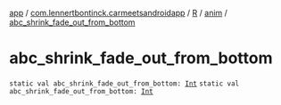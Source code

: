 [app](../../../index.md) / [com.lennertbontinck.carmeetsandroidapp](../../index.md) / [R](../index.md) / [anim](index.md) / [abc_shrink_fade_out_from_bottom](./abc_shrink_fade_out_from_bottom.md)

# abc_shrink_fade_out_from_bottom

`static val abc_shrink_fade_out_from_bottom: `[`Int`](https://kotlinlang.org/api/latest/jvm/stdlib/kotlin/-int/index.html)
`static val abc_shrink_fade_out_from_bottom: `[`Int`](https://kotlinlang.org/api/latest/jvm/stdlib/kotlin/-int/index.html)